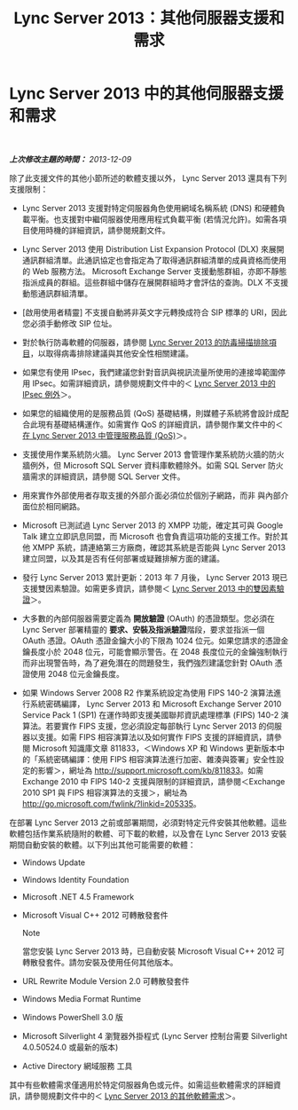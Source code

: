 ﻿---
title: Lync Server 2013：其他伺服器支援和需求
TOCTitle: 其他伺服器支援和需求
ms:assetid: 7622986b-abd6-4f45-8b5b-d5e2368521e8
ms:mtpsurl: https://technet.microsoft.com/zh-tw/library/Gg398577(v=OCS.15)
ms:contentKeyID: 49291357
ms.date: 08/10/2015
mtps_version: v=OCS.15
ms.translationtype: HT
---

# Lync Server 2013 中的其他伺服器支援和需求

 

_**上次修改主題的時間：** 2013-12-09_

除了此支援文件的其他小節所述的軟體支援以外， Lync Server 2013 還具有下列支援限制：

  - Lync Server 2013 支援對特定伺服器角色使用網域名稱系統 (DNS) 和硬體負載平衡。也支援對中繼伺服器使用應用程式負載平衡 (若情況允許)。如需各項目使用時機的詳細資訊，請參閱規劃文件。

  - Lync Server 2013 使用 Distribution List Expansion Protocol (DLX) 來展開通訊群組清單。此通訊協定也會指定為了取得通訊群組清單的成員資格而使用的 Web 服務方法。 Microsoft Exchange Server 支援動態群組，亦即不靜態指派成員的群組。這些群組中儲存在展開群組時才會評估的查詢。DLX 不支援動態通訊群組清單。

  - \[啟用使用者精靈\] 不支援自動將非英文字元轉換成符合 SIP 標準的 URI，因此您必須手動修改 SIP 位址。

  - 對於執行防毒軟體的伺服器，請參閱 [Lync Server 2013 的防毒掃描排除項目](lync-server-2013-antivirus-scanning-exclusions.md)，以取得病毒排除建議與其他安全性相關建議。

  - 如果您有使用 IPsec，我們建議您針對音訊與視訊流量所使用的連接埠範圍停用 IPsec。如需詳細資訊，請參閱規劃文件中的＜ [Lync Server 2013 中的 IPsec 例外](lync-server-2013-ipsec-exceptions.md)＞。

  - 如果您的組織使用的是服務品質 (QoS) 基礎結構，則媒體子系統將會設計成配合此現有基礎結構運作。如需實作 QoS 的詳細資訊，請參閱作業文件中的＜ [在 Lync Server 2013 中管理服務品質 (QoS)](lync-server-2013-managing-quality-of-service-qos.md)＞。

  - 支援使用作業系統防火牆。 Lync Server 2013 會管理作業系統防火牆的防火牆例外，但 Microsoft SQL Server 資料庫軟體除外。如需 SQL Server 防火牆需求的詳細資訊，請參閱 SQL Server 文件。

  - 用來實作外部使用者存取支援的外部介面必須位於個別子網路，而非 與內部介面位於相同網路。

  - Microsoft 已測試過 Lync Server 2013 的 XMPP 功能，確定其可與 Google Talk 建立立即訊息同盟，而 Microsoft 也會負責這項功能的支援工作。對於其他 XMPP 系統，請連絡第三方廠商，確認其系統是否能與 Lync Server 2013 建立同盟，以及其是否有任何部署或疑難排解方面的建議。

  - 發行 Lync Server 2013 累計更新：2013 年 7 月後， Lync Server 2013 現已支援雙因素驗證。如需更多資訊，請參閱＜ [Lync Server 2013 中的雙因素驗證](lync-server-2013-planning-for-and-deploying-two-factor-authentication.md)＞。

  - 大多數的內部伺服器需要定義為 **開放驗證** (OAuth) 的憑證類型。您必須在 Lync Server 部署精靈的 **要求、安裝及指派驗證**階段，要求並指派一個 OAuth 憑證。OAuth 憑證金鑰大小的下限為 1024 位元。如果您請求的憑證金鑰長度小於 2048 位元，可能會顯示警告。在 2048 長度位元的金鑰強制執行而非出現警告時，為了避免潛在的問題發生，我們強烈建議您針對 OAuth 憑證使用 2048 位元金鑰長度。

  - 如果 Windows Server 2008 R2 作業系統設定為使用 FIPS 140-2 演算法進行系統密碼編譯， Lync Server 2013 和 Microsoft Exchange Server 2010 Service Pack 1 (SP1) 在運作時即支援美國聯邦資訊處理標準 (FIPS) 140-2 演算法。若要實作 FIPS 支援，您必須設定每部執行 Lync Server 2013 的伺服器以支援。如需 FIPS 相容演算法以及如何實作 FIPS 支援的詳細資訊，請參閱 Microsoft 知識庫文章 811833，＜Windows XP 和 Windows 更新版本中的「系統密碼編譯：使用 FIPS 相容演算法進行加密、雜湊與簽署」安全性設定的影響＞，網址為 <http://support.microsoft.com/kb/811833>。如需 Exchange 2010 中 FIPS 140-2 支援與限制的詳細資訊，請參閱＜Exchange 2010 SP1 與 FIPS 相容演算法的支援＞，網址為 <http://go.microsoft.com/fwlink/?linkid=205335>。

在部署 Lync Server 2013 之前或部署期間，必須對特定元件安裝其他軟體。這些軟體包括作業系統隨附的軟體、可下載的軟體，以及會在 Lync Server 2013 安裝期間自動安裝的軟體。以下列出其他可能需要的軟體：

  - Windows Update

  - Windows Identity Foundation

  - Microsoft .NET 4.5 Framework

  - Microsoft Visual C++ 2012 可轉散發套件
    
    > [!NOTE]  
    > 當您安裝 Lync Server 2013 時，已自動安裝 Microsoft Visual C++ 2012 可轉散發套件。請勿安裝及使用任何其他版本。
    


  - URL Rewrite Module Version 2.0 可轉散發套件

  - Windows Media Format Runtime

  - Windows PowerShell 3.0 版

  - Microsoft Silverlight 4 瀏覽器外掛程式 (Lync Server 控制台需要 Silverlight 4.0.50524.0 或最新的版本)

  - Active Directory 網域服務 工具

其中有些軟體需求僅適用於特定伺服器角色或元件。如需這些軟體需求的詳細資訊，請參閱規劃文件中的＜ [Lync Server 2013 的其他軟體需求](lync-server-2013-additional-software-requirements.md)＞。

